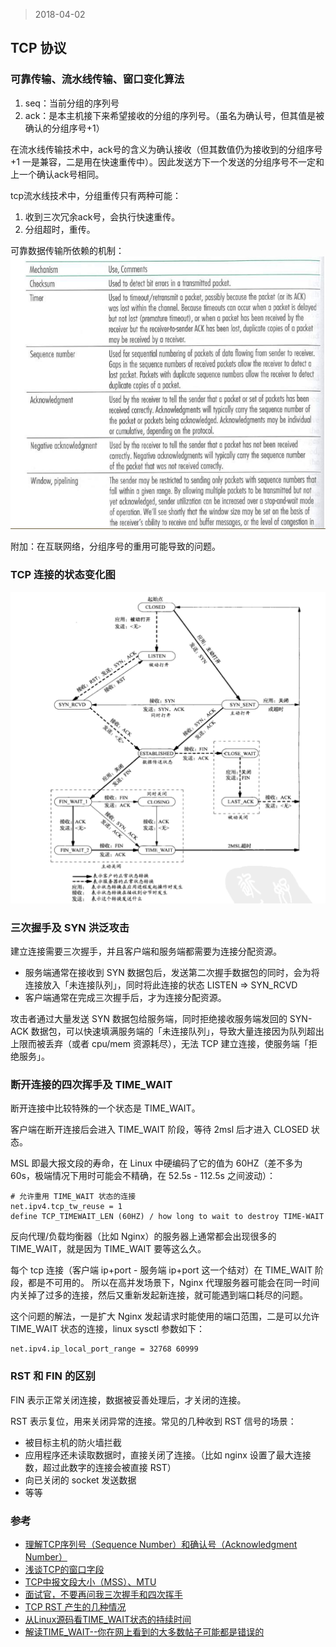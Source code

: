 >2018-04-02

## TCP 协议

### 可靠传输、流水线传输、窗口变化算法

1. seq：当前分组的序列号
1. ack：是本主机接下来希望接收的分组的序列号。（虽名为确认号，但其值是被确认的分组序号+1） 

在流水线传输技术中，ack号的含义为确认接收（但其数值仍为接收到的分组序号+1 一是兼容，二是用在快速重传中）。因此发送方下一个发送的分组序号不一定和上一个确认ack号相同。 

tcp流水线技术中，分组重传只有两种可能： 

1. 收到三次冗余ack号，会执行快速重传。 
1. 分组超时，重传。

可靠数据传输所依赖的机制：
![](../_img/tcp-packet-head.png)

附加：在互联网络，分组序号的重用可能导致的问题。


### TCP 连接的状态变化图

![](../_img/socket-state-machine.png)

### 三次握手及 SYN 洪泛攻击

建立连接需要三次握手，并且客户端和服务端都需要为连接分配资源。

- 服务端通常在接收到 SYN 数据包后，发送第二次握手数据包的同时，会为将连接放入「未连接队列」，同时将此连接的状态 LISTEN => SYN_RCVD
- 客户端通常在完成三次握手后，才为连接分配资源。

攻击者通过大量发送 SYN 数据包给服务端，同时拒绝接收服务端发回的 SYN-ACK 数据包，可以快速填满服务端的「未连接队列」，导致大量连接因为队列超出上限而被丢弃（或者 cpu/mem 资源耗尽），无法 TCP 建立连接，使服务端「拒绝服务」。

### 断开连接的四次挥手及 TIME_WAIT

断开连接中比较特殊的一个状态是 TIME_WAIT。

客户端在断开连接后会进入 TIME_WAIT 阶段，等待 2msl 后才进入 CLOSED 状态。

MSL 即最大报文段的寿命，在 Linux 中硬编码了它的值为 60HZ（差不多为 60s，极端情况下用时可能会不精确，在 52.5s - 112.5s 之间波动）：
```
# 允许重用 TIME_WAIT 状态的连接
net.ipv4.tcp_tw_reuse = 1
define TCP_TIMEWAIT_LEN (60HZ) / how long to wait to destroy TIME-WAIT
```

反向代理/负载均衡器（比如 Nginx）的服务器上通常都会出现很多的 TIME_WAIT，就是因为 TIME_WAIT 要等这么久。

每个 tcp 连接（客户端 ip+port - 服务端 ip+port 这一个结对）在 TIME_WAIT 阶段，都是不可用的。
所以在高并发场景下，Nginx 代理服务器可能会在同一时间内关掉了过多的连接，然后又重新发起新连接，就可能遇到端口耗尽的问题。

这个问题的解法，一是扩大 Nginx 发起请求时能使用的端口范围，二是可以允许 TIME_WAIT 状态的连接，linux sysctl 参数如下：

```
net.ipv4.ip_local_port_range = 32768 60999

```


### RST 和 FIN 的区别

FIN 表示正常关闭连接，数据被妥善处理后，才关闭的连接。

RST 表示复位，用来关闭异常的连接。常见的几种收到 RST 信号的场景：

- 被目标主机的防火墙拦截
- 应用程序还未读取数据时，直接关闭了连接。（比如 nginx 设置了最大连接数，超过此数字的连接会被直接 RST）
- 向已关闭的 socket 发送数据
- 等等



### 参考

- [理解TCP序列号（Sequence Number）和确认号（Acknowledgment Number）](https://blog.csdn.net/a19881029/article/details/38091243)
- [浅谈TCP的窗口字段](http://blog.51cto.com/shjrouting/1612855)
- [TCP中报文段大小（MSS）、MTU](https://blog.csdn.net/bian_qing_quan11/article/details/72630354)
- [面试官，不要再问我三次握手和四次挥手](https://zhuanlan.zhihu.com/p/86426969)
- [TCP RST 产生的几种情况](https://zhuanlan.zhihu.com/p/30791159)
- [从Linux源码看TIME_WAIT状态的持续时间](https://www.cnblogs.com/alchemystar/p/13883871.html)
- [解读TIME_WAIT--你在网上看到的大多数帖子可能都是错误的](https://www.cnblogs.com/rexcheny/p/11143128.html)

